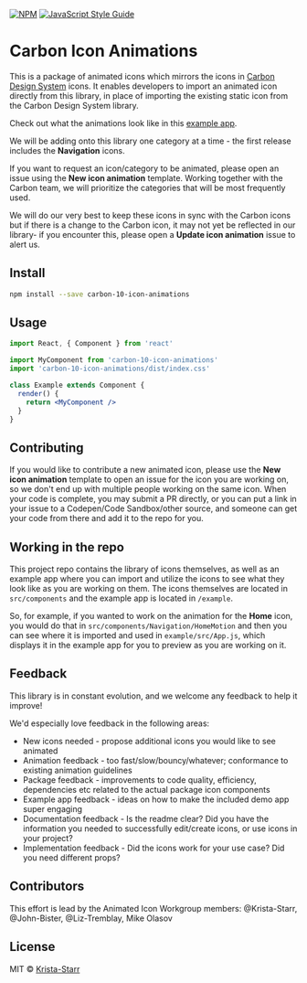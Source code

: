 [![NPM](https://img.shields.io/npm/v/carbon-10-icon-animations.svg)](https://www.npmjs.com/package/carbon-10-icon-animations) [![JavaScript Style Guide](https://img.shields.io/badge/code_style-standard-brightgreen.svg)](https://standardjs.com)

# Carbon Icon Animations

This is a package of animated icons which mirrors the icons in [Carbon Design System](https://carbondesignsystem.com/guidelines/icons/library/) icons.
It enables developers to import an animated icon directly from this library, in place of importing the existing static icon from the Carbon Design System library. 

Check out what the animations look like in this [example app](https://pages.github.ibm.com/Krista-Starr/carbon-10-icon-animations/).

We will be adding onto this library one category at a time - the first release includes the **Navigation** icons.  

If you want to request an icon/category to be animated, please open an issue using the **New icon animation** template.  Working together with the Carbon team, we will prioritize the categories that will be most frequently used. 

We will do our very best to keep these icons in sync with the Carbon icons but if there is a change to the Carbon icon, it may not yet be reflected in our library- if you encounter this, please open a **Update icon animation** issue to alert us.  




## Install

```bash
npm install --save carbon-10-icon-animations
```

## Usage

```jsx
import React, { Component } from 'react'

import MyComponent from 'carbon-10-icon-animations'
import 'carbon-10-icon-animations/dist/index.css'

class Example extends Component {
  render() {
    return <MyComponent />
  }
}
```


## Contributing
If you would like to contribute a new animated icon, please use the **New icon animation** template to open an issue for the icon you are working on, so we don't end up with multiple people working on the same icon.  When your code is complete, you may submit a PR directly, or you can put a link in your issue to a Codepen/Code Sandbox/other source, and someone can get your code from there and add it to the repo for you. 


## Working in the repo
This project repo contains the library of icons themselves, as well as an example app where you can import and utilize the icons to see what they look like as you are working on them.  The icons themselves are located in `src/components` and the example app is located in `/example`.  

So, for example, if you wanted to work on the animation for the **Home** icon, you would do that in `src/components/Navigation/HomeMotion` and then you can see where it is imported and used in `example/src/App.js`, which displays it in the example app for you to preview as you are working on it. 


## Feedback
This library is in constant evolution, and we welcome any feedback to help it improve! 

We'd especially love feedback in the following areas:
- New icons needed - propose additional icons you would like to see animated
- Animation feedback - too fast/slow/bouncy/whatever; conformance to existing animation guidelines
- Package feedback - improvements to code quality, efficiency, dependencies etc related to the actual package icon components
- Example app feedback - ideas on how to make the included demo app super engaging 
- Documentation feedback - Is the readme clear? Did you have the information you needed to successfully edit/create icons, or use icons in your project?
- Implementation feedback - Did the icons work for your use case? Did you need different props? 

## Contributors
This effort is lead by the Animated Icon Workgroup members: @Krista-Starr, @John-Bister, @Liz-Tremblay, Mike Olasov

## License

MIT © [Krista-Starr](https://github.com/Krista-Starr)
